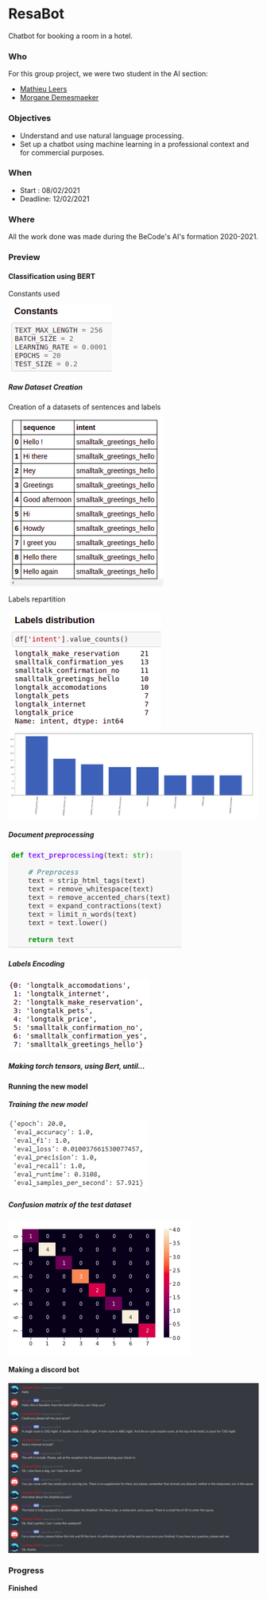 # ResaBot
Chatbot for booking a room in a hotel.


### Who
For this group project, we were two student in the AI section:
- [Mathieu Leers](https://github.com/leersmathieu)
- [Morgane Demesmaeker](https://github.com/Demesmaeker)


### Objectives
- Understand and use natural language processing.
- Set up a chatbot using machine learning in a professional context and for commercial purposes.


### When
- Start : 08/02/2021
- Deadline: 12/02/2021


### Where
All the work done was made during the BeCode's AI's formation 2020-2021.


### Preview

#### Classification using BERT

Constants used

![Constants](https://github.com/leersmathieu/ResaBot/blob/main/preview/constants.png)


##### Raw Dataset Creation

Creation of a datasets of sentences and labels

![Dataset](https://github.com/leersmathieu/ResaBot/blob/main/preview/head_dataset.png)

Labels repartition

![Labels repartition](https://github.com/leersmathieu/ResaBot/blob/main/preview/labels_distribution1.png)
![Labels repartition](https://github.com/leersmathieu/ResaBot/blob/main/preview/labels_distribution2.png)


##### Document preprocessing
![Preprocessing](https://github.com/leersmathieu/ResaBot/blob/main/preview/preprocessing.png)


##### Labels Encoding
![Labels](https://github.com/leersmathieu/ResaBot/blob/main/preview/labels_encoding.png)


##### Making torch tensors, using Bert, until...


#### Running the new model

##### Training the new model
![Training](https://github.com/leersmathieu/ResaBot/blob/main/preview/training.png)


##### Confusion matrix of the test dataset
![Confusion matrix](https://github.com/leersmathieu/ResaBot/blob/main/preview/confusion_matrix.png)


#### Making a discord bot
![Discord discussion](https://github.com/leersmathieu/ResaBot/blob/main/preview/discussion.png)

### Progress
**Finished**
